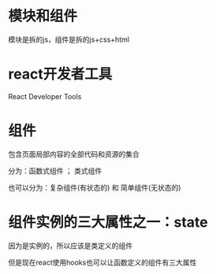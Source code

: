 # 模块和组件

模块是拆的js，组件是拆的js+css+html

# react开发者工具

React Developer Tools

# 组件

包含页面局部内容的全部代码和资源的集合

分为：函数式组件 ； 类式组件

也可以分为：复杂组件(有状态的) 和 简单组件(无状态的)

# 组件实例的三大属性之一：state

因为是实例的，所以应该是类定义的组件

但是现在react使用hooks也可以让函数定义的组件有三大属性


